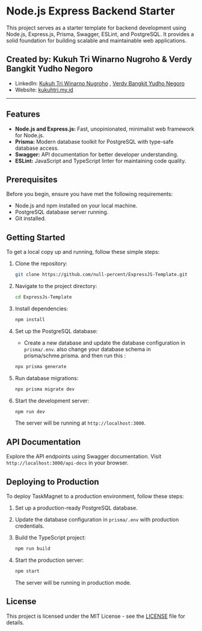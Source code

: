 # Node.js Express Backend Starter

This project serves as a starter template for backend development using Node.js, Express.js, Prisma, Swagger, ESLint, and PostgreSQL. It provides a solid foundation for building scalable and maintainable web applications.

## Created by: Kukuh Tri Winarno Nugroho & Verdy Bangkit Yudho Negoro

- LinkedIn: [Kukuh Tri Winarno Nugroho](https://www.linkedin.com/in/kukuhtri99/) , [Verdy Bangkit Yudho Negoro](https://www.linkedin.com/in/verkit/)
- Website: [kukuhtri.my.id](https://kukuhtri.my.id/)

---

## Features

- **Node.js and Express.js:** Fast, unopinionated, minimalist web framework for Node.js.
- **Prisma:** Modern database toolkit for PostgreSQL with type-safe database access.
- **Swagger:** API documentation for better developer understanding.
- **ESLint:** JavaScript and TypeScript linter for maintaining code quality.

## Prerequisites

Before you begin, ensure you have met the following requirements:

- Node.js and npm installed on your local machine.
- PostgreSQL database server running.
- Git installed.

## Getting Started

To get a local copy up and running, follow these simple steps:

1. Clone the repository:

   ```bash
   git clone https://github.com/null-percent/ExpressJS-Template.git
   ```

2. Navigate to the project directory:

   ```bash
   cd ExpressJs-Template
   ```

3. Install dependencies:

   ```bash
   npm install
   ```

4. Set up the PostgreSQL database:

   - Create a new database and update the database configuration in `prisma/.env`. also change your database schema in prisma/schme.prisma. and then run this :

   ```bash
   npx prisma generate
   ```

5. Run database migrations:

   ```bash
   npx prisma migrate dev
   ```

6. Start the development server:

   ```bash
   npm run dev
   ```

   The server will be running at `http://localhost:3000`.

## API Documentation

Explore the API endpoints using Swagger documentation. Visit `http://localhost:3000/api-docs` in your browser.

## Deploying to Production

To deploy TaskMagnet to a production environment, follow these steps:

1. Set up a production-ready PostgreSQL database.

2. Update the database configuration in `prisma/.env` with production credentials.

3. Build the TypeScript project:

   ```bash
   npm run build
   ```

4. Start the production server:

   ```bash
   npm start
   ```

   The server will be running in production mode.

## License

This project is licensed under the MIT License - see the [LICENSE](LICENSE) file for details.
